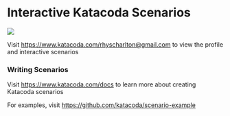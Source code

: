 # Interactive Katacoda Scenarios

[![](http://shields.katacoda.com/katacoda/rhyscharlton@gmail.com/count.svg)](https://www.katacoda.com/rhyscharlton@gmail.com "Get your profile on Katacoda.com")

Visit https://www.katacoda.com/rhyscharlton@gmail.com to view the profile and interactive scenarios

### Writing Scenarios
Visit https://www.katacoda.com/docs to learn more about creating Katacoda scenarios

For examples, visit https://github.com/katacoda/scenario-example
